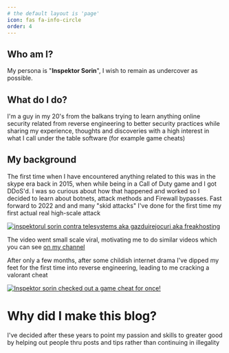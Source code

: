 ```yaml
---
# the default layout is 'page'
icon: fas fa-info-circle
order: 4
---
```


## Who am I?

My persona is "**Inspektor Sorin**", I wish to remain as undercover as possible.

## What do I do?

I'm a guy in my 20's from the balkans trying to learn anything online security related from reverse engineering to better security practices while sharing my experience, thoughts and discoveries with a high interest in what I call under the table software (for example game cheats)

## My background

The first time when I have encountered anything related to this was in the skype era back in 2015, when while being in a Call of Duty game and I got DDoS'd. I was so curious about how that happened and worked so I decided to learn about botnets, attack methods and Firewall bypasses. Fast forward to 2022 and and many "skid attacks" I've done for the first time my first actual real high-scale attack

[![inspektorul sorin contra telesystems aka gazduirejocuri aka freakhosting](https://i.ytimg.com/vi/BnB9d4NM-hU/hqdefault.jpg)](https://www.youtube.com/watch?v=BnB9d4NM-hU)

The video went small scale viral, motivating me to do similar videos which you can see [on my channel](https://www.youtube.com/@inspektoriisrl/)

After only a few months, after some childish internet drama I've dipped my feet for the first time into reverse engineering, leading to me cracking a valorant cheat

[![Inspektor sorin checked out a game cheat for once!](https://i.ytimg.com/vi/W3MdIEliHKE/hqdefault.jpg)](https://www.youtube.com/watch?v=W3MdIEliHKE)

# Why did I make this blog?

I've decided after these years to point my passion and skills to greater good by helping out people thru posts and tips rather than continuing in illegality
